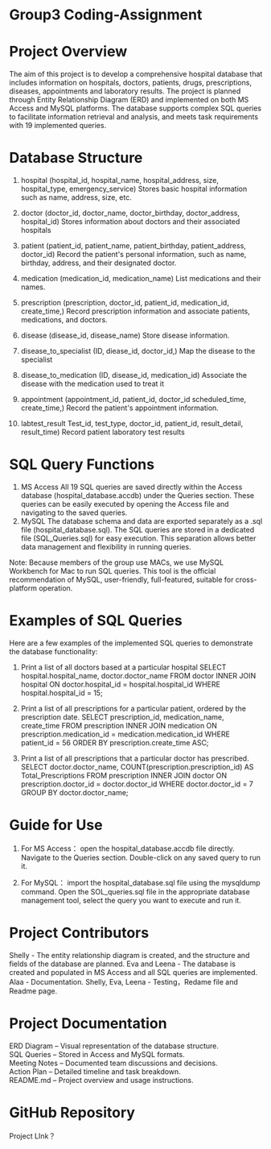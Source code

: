 # Group3 Coding-Assignment
# Project Overview
The aim of this project is to develop a comprehensive hospital database that includes information on hospitals, doctors, patients, drugs, prescriptions, diseases, appointments and laboratory results. The project is planned through Entity Relationship Diagram (ERD) and implemented on both MS Access and MySQL platforms.
The database supports complex SQL queries to facilitate information retrieval and analysis, and meets task requirements with 19 implemented queries.

# Database Structure
1. hospital
(hospital_id, hospital_name, hospital_address, size, hospital_type, emergency_service)
Stores basic hospital information such as name, address, size, etc.

2. doctor
(doctor_id, doctor_name, doctor_birthday, doctor_address, hospital_id)
Stores information about doctors and their associated hospitals

3. patient
(patient_id, patient_name, patient_birthday, patient_address, doctor_id)
Record the patient's personal information, such as name, birthday, address, and their designated doctor.

4. medication
(medication_id, medication_name)
List medications and their names.

5. prescription
(prescription, doctor_id, patient_id, medication_id, create_time,)
Record prescription information and associate patients, medications, and doctors.

6. disease
(disease_id, disease_name)
Store disease information.

7. disease_to_specialist
(ID, diease_id, doctor_id,)
Map the disease to the specialist

8. disease_to_medication
(ID, disease_id, medication_id)
Associate the disease with the medication used to treat it

9. appointment
(appointment_id, patient_id, doctor_id scheduled_time, create_time,)
Record the patient's appointment information.

10. labtest_result
Test_id, test_type, doctor_id, patient_id, result_detail, result_time)
Record patient laboratory test results

# SQL Query Functions
1. MS Access
All 19 SQL queries are saved directly within the Access database (hospital_database.accdb) under the Queries section.
These queries can be easily executed by opening the Access file and navigating to the saved queries.
2. MySQL
The database schema and data are exported separately as a .sql file (hospital_database.sql).
The SQL queries are stored in a dedicated file (SQL_Queries.sql) for easy execution.
This separation allows better data management and flexibility in running queries.

Note: Because members of the group use MACs, we use MySQL Workbench for Mac to run SQL queries. This tool is the official recommendation of MySQL, user-friendly, full-featured, suitable for cross-platform operation.


# Examples of SQL Queries
Here are a few examples of the implemented SQL queries to demonstrate the database functionality:

1. Print a list of all doctors based at a particular hospital
SELECT
hospital.hospital_name, 
doctor.doctor_name
FROM
doctor
INNER JOIN
hospital ON doctor.hospital_id = hospital.hospital_id
WHERE
hospital.hospital_id = 15;

2. Print a list of all prescriptions for a particular patient, ordered by the prescription date.
SELECT
prescription_id,
medication_name,
create_time
FROM
prescription
INNER JOIN
medication ON prescription.medication_id = medication.medication_id
WHERE
patient_id = 56
ORDER BY 
prescription.create_time ASC;

3. Print a list of all prescriptions that a particular doctor has prescribed.
SELECT doctor.doctor_name, COUNT(prescription.prescription_id) AS Total_Prescriptions
FROM prescription
INNER JOIN doctor ON prescription.doctor_id = doctor.doctor_id
WHERE doctor.doctor_id = 7
GROUP BY doctor.doctor_name;  

# Guide for Use
1. For MS Access：
   open the hospital_database.accdb file directly.
   Navigate to the Queries section.
   Double-click on any saved query to run it.

2. For MySQL：
   import the hospital_database.sql file using the mysqldump command.
   Open the SOL_queries.sql file in the appropriate database management tool, select the query you want to execute and run it.


# Project Contributors
Shelly - The entity relationship diagram is created, and the structure and fields of the database are planned.
Eva and Leena - The database is created and populated in MS Access and all SQL queries are implemented.
Alaa - Documentation.
Shelly, Eva, Leena - Testing，Redame file and Readme page.

# Project Documentation
ERD Diagram – Visual representation of the database structure.  
SQL Queries – Stored in Access and MySQL formats.  
Meeting Notes – Documented team discussions and decisions.  
Action Plan – Detailed timeline and task breakdown.  
README.md – Project overview and usage instructions.

# GitHub Repository
Project LInk？




